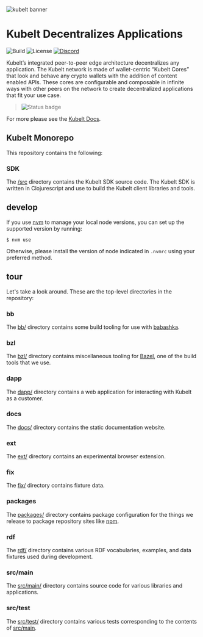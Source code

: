 ![kubelt banner](https://kubelt.com/images/kubelt-banner.gif)

# Kubelt Decentralizes Applications

![Build](https://img.shields.io/github/checks-status/kubelt/kubelt/main)
![License](https://img.shields.io/github/license/kubelt/kubelt)
[![Discord](https://img.shields.io/discord/790660849471062046?label=Discord)](https://discord.gg/m8NbsgByA9)

Kubelt’s integrated peer-to-peer edge architecture decentralizes any application. The Kubelt network is made of wallet-centric “Kubelt Cores” that look and behave any crypto wallets with the addition of content enabled APIs. These cores are configurable and composable in infinite ways with other peers on the network to create decentralized applications that fit your use case.

>  ![Status badge](https://img.shields.io/badge/Status-pre%20alpha-red.svg)

For more please see the [Kubelt Docs](https://kubelt.com/docs).


## Kubelt Monorepo

This repository contains the following:

### SDK

The [/src](src/) directory contains the Kubelt SDK source code. The Kubelt SDK is written in Clojurescript and use to build the Kubelt client libraries and tools.


## develop

If you use [nvm](https://github.com/creationix/nvm/) to manage your local node versions, you can set up the supported version by running:

```shell
$ nvm use
```

Otherwise, please install the version of node indicated in `.nvmrc` using your preferred method.

## tour

Let's take a look around. These are the top-level directories in the repository:

### bb

The [bb/](bb/) directory contains some build tooling for use with [babashka](https://babashka.org).

### bzl

The [bzl/](bzl/) directory contains miscellaneous tooling for [Bazel](https://bazel.build/), one of the build tools that we use.

### dapp

The [dapp/](dapp/) directory contains a web application for interacting with Kubelt as a customer.

### docs

The [docs/](docs/) directory contains the static documentation website.

### ext

The [ext/](ext/) directory contains an experimental browser extension.

### fix

The [fix/](fix/) directory contains fixture data.

### packages

The [packages/](packages/) directory contains package configuration for the things we release to package repository sites like [npm](https://npmjs.com).

### rdf

The [rdf/](rdf/) directory contains various RDF vocabularies, examples, and data fixtures used during development.

### src/main

The [src/main/](src/main/) directory contains source code for various libraries and applications.

### src/test

The [src/test/](src/test/) directory contains various tests corresponding to the contents of [src/main](src/main).
